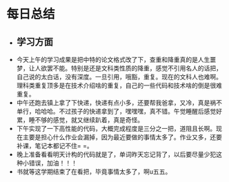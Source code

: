# 每日总结
* ## 学习方面
* 今天上午的学习成果是把中特的论文格式改了下，查重和降重真的是人生噩梦，让人欲罢不能。特别是还是文科类性质的降重，感觉不引用名人的话把，自己说的太白话，没有深度。一旦引用，哦豁，重复。现在的文科人也难啊。理科类重复顶多是在技术介绍啥的重复，自己的一些代码和技术啥的倒是很难重复。
* 中午还跑去镇上拿了下快递，快递有点小多，还要帮我爸拿，又冷，真是祸不单行，哈哈哈。不过孩子的快递拿到了，嘿嘿嘿，真不错。午觉睡醒后感觉好累，睡不够的感觉，就又继续趴着，真是奇怪。
* 下午实现了一下高性能的代码，大概完成程度是三分之一把，道阻且长啊。现在主要是担心什么作业会漏掉，因为最近要做的事情太多了。作业又多，还要补课，笔记本都记不住= =。
* 晚上准备看看明天计构的代码就是了，单词昨天忘记背了，以后要尽量少犯这种小错误，加油！！！
* 书就等这学期结束了在看把，毕竟事情太多了，啊u五五。